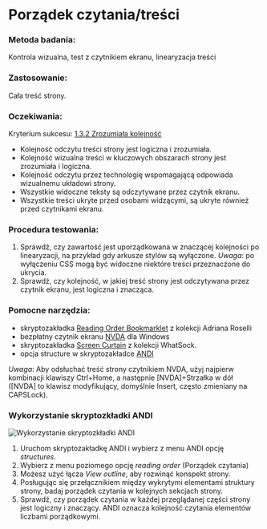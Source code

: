 # Porządek czytania/treści

### Metoda badania:
Kontrola wizualna, test z czytnikiem ekranu, linearyzacja treści  

### Zastosowanie:
Cała treść strony.

### Oczekiwania:
Kryterium sukcesu: [1.3.2 Zrozumiała kolejność](https://wcag.lepszyweb.pl/#meaningful-sequence)
-	Kolejność odczytu treści strony jest logiczna i zrozumiała. 
-	Kolejność wizualna treści w kluczowych obszarach strony jest zrozumiała i logiczna.   
-	Kolejność odczytu przez technologię wspomagającą odpowiada wizualnemu układowi strony.
-	Wszystkie widoczne teksty są odczytywane przez czytnik ekranu.
-	Wszystkie treści ukryte przed osobami widzącymi, są ukryte również przed czytnikami ekranu.

### Procedura testowania:
1.	Sprawdź, czy zawartość jest uporządkowana w znaczącej kolejności po linearyzacji, na przykład gdy arkusze stylów są wyłączone. *Uwaga*: po wyłączeniu CSS mogą być widoczne niektóre treści przeznaczone do ukrycia.
2.	Sprawdź, czy kolejność, w jakiej treść strony jest odczytywana przez czytnik ekranu, jest logiczna i znacząca.


### Pomocne narzędzia:
-	skryptozakładka [Reading Order Bookmarklet](https://adrianroselli.com/2019/04/reading-order-bookmarklet.html) z kolekcji Adriana Roselli
-	bezpłatny czytnik ekranu [NVDA](https://www.nvda.pl/pobierz) dla Windows
-	skryptozakładka [Screen Curtain](http://whatsock.com/training/matrices/screen_curtain.htm) z kolekcji WhatSock. 
-	opcja structure w skryptozakładce [ANDI](https://www.ssa.gov/accessibility/andi/help/install.html) 

*Uwaga*: Aby odsłuchać treść strony czytnikiem NVDA, użyj najpierw kombinacji klawiszy Ctrl+Home, a następnie [NVDA]+Strzałka w dół ([NVDA] to klawisz modyfikujący, domyślnie Insert, często zmieniany na CAPSLock).

### Wykorzystanie skryptozkładki ANDI
![Wykorzystanie skryptozkładki ANDI](/img/andi-reading-order.png) 
1.	Uruchom skryptozakładkę ANDI i wybierz z menu ANDI opcję *structures*.
2.	Wybierz z menu poziomego opcję *reading order* (Porządek czytania) 
3.	Możesz użyć łącza *View outline*, aby rozwinąć konspekt strony. 
4.	Posługując się przełącznikiem między wykrytymi elementami struktury strony, badaj porządek czytania w kolejnych sekcjach strony. 
5.	Sprawdź, czy porządek czytania w każdej przeglądanej części strony jest logiczny i znaczący. ANDI oznacza kolejność czytania elementów liczbami porządkowymi.  
    

